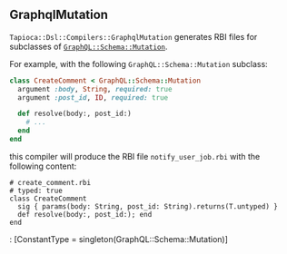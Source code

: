 ## GraphqlMutation

`Tapioca::Dsl::Compilers::GraphqlMutation` generates RBI files for subclasses of
[`GraphQL::Schema::Mutation`](https://graphql-ruby.org/api-doc/2.0.11/GraphQL/Schema/Mutation).

For example, with the following `GraphQL::Schema::Mutation` subclass:

~~~rb
class CreateComment < GraphQL::Schema::Mutation
  argument :body, String, required: true
  argument :post_id, ID, required: true

  def resolve(body:, post_id:)
    # ...
  end
end
~~~

this compiler will produce the RBI file `notify_user_job.rbi` with the following content:

~~~rbi
# create_comment.rbi
# typed: true
class CreateComment
  sig { params(body: String, post_id: String).returns(T.untyped) }
  def resolve(body:, post_id:); end
end
~~~
: [ConstantType = singleton(GraphQL::Schema::Mutation)]
